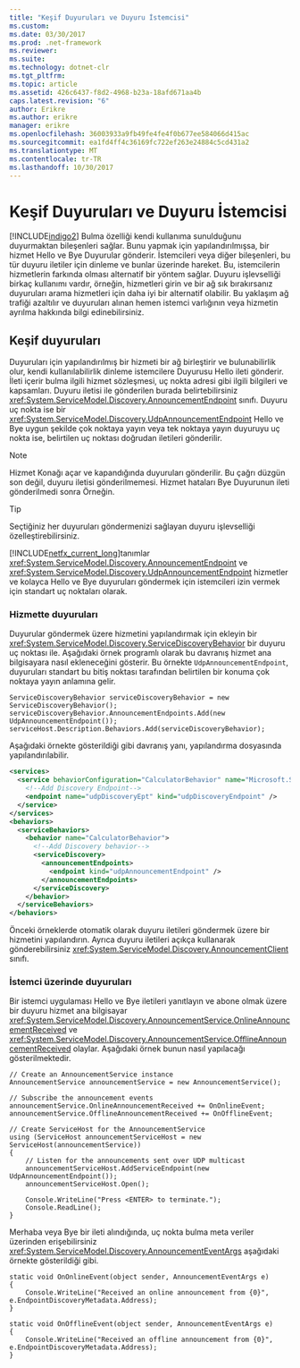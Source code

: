 ```yaml
---
title: "Keşif Duyuruları ve Duyuru İstemcisi"
ms.custom: 
ms.date: 03/30/2017
ms.prod: .net-framework
ms.reviewer: 
ms.suite: 
ms.technology: dotnet-clr
ms.tgt_pltfrm: 
ms.topic: article
ms.assetid: 426c6437-f8d2-4968-b23a-18afd671aa4b
caps.latest.revision: "6"
author: Erikre
ms.author: erikre
manager: erikre
ms.openlocfilehash: 36003933a9fb49fe4fe4f0b677ee584066d415ac
ms.sourcegitcommit: ea1fd4ff4c36169fc722ef263e24884c5cd431a2
ms.translationtype: MT
ms.contentlocale: tr-TR
ms.lasthandoff: 10/30/2017
---
```

# <a name="discovery-announcements-and-announcement-client"></a>Keşif Duyuruları ve Duyuru İstemcisi
[!INCLUDE[indigo2](../../../../includes/indigo2-md.md)] Bulma özelliği kendi kullanıma sunulduğunu duyurmaktan bileşenleri sağlar. Bunu yapmak için yapılandırılmışsa, bir hizmet Hello ve Bye Duyurular gönderir. İstemcileri veya diğer bileşenleri, bu tür duyuru iletiler için dinleme ve bunlar üzerinde hareket. Bu, istemcilerin hizmetlerin farkında olması alternatif bir yöntem sağlar. Duyuru işlevselliği birkaç kullanımı vardır, örneğin, hizmetleri girin ve bir ağ sık bırakırsanız duyuruları arama hizmetleri için daha iyi bir alternatif olabilir. Bu yaklaşım ağ trafiği azaltılır ve duyuruları alınan hemen istemci varlığının veya hizmetin ayrılma hakkında bilgi edinebilirsiniz.  
  
## <a name="discovery-announcements"></a>Keşif duyuruları  
 Duyuruları için yapılandırılmış bir hizmeti bir ağ birleştirir ve bulunabilirlik olur, kendi kullanılabilirlik dinleme istemcilere Duyurusu Hello ileti gönderir. İleti içerir bulma ilgili hizmet sözleşmesi, uç nokta adresi gibi ilgili bilgileri ve kapsamları. Duyuru iletisi ile gönderilen burada belirtebilirsiniz <xref:System.ServiceModel.Discovery.AnnouncementEndpoint> sınıfı. Duyuru uç nokta ise bir <xref:System.ServiceModel.Discovery.UdpAnnouncementEndpoint> Hello ve Bye uygun şekilde çok noktaya yayın veya tek noktaya yayın duyuruyu uç nokta ise, belirtilen uç noktası doğrudan iletileri gönderilir.  
  
> [!NOTE]
>  Hizmet Konağı açar ve kapandığında duyuruları gönderilir. Bu çağrı düzgün son değil, duyuru iletisi gönderilmemesi. Hizmet hataları Bye Duyurunun ileti gönderilmedi sonra Örneğin.  
  
> [!TIP]
>  Seçtiğiniz her duyuruları göndermenizi sağlayan duyuru işlevselliği özelleştirebilirsiniz.  
  
 [!INCLUDE[netfx_current_long](../../../../includes/netfx-current-long-md.md)]tanımlar <xref:System.ServiceModel.Discovery.AnnouncementEndpoint> ve <xref:System.ServiceModel.Discovery.UdpAnnouncementEndpoint> hizmetler ve kolayca Hello ve Bye duyuruları göndermek için istemcileri izin vermek için standart uç noktaları olarak.  
  
### <a name="announcements-on-the-service"></a>Hizmette duyuruları  
 Duyurular göndermek üzere hizmetini yapılandırmak için ekleyin bir <xref:System.ServiceModel.Discovery.ServiceDiscoveryBehavior> bir duyuru uç noktası ile. Aşağıdaki örnek programlı olarak bu davranış hizmet ana bilgisayara nasıl ekleneceğini gösterir. Bu örnekte `UdpAnnouncementEndpoint`, duyuruları standart bu bitiş noktası tarafından belirtilen bir konuma çok noktaya yayın anlamına gelir.  
  
```  
ServiceDiscoveryBehavior serviceDiscoveryBehavior = new ServiceDiscoveryBehavior();
serviceDiscoveryBehavior.AnnouncementEndpoints.Add(new UdpAnnouncementEndpoint());
serviceHost.Description.Behaviors.Add(serviceDiscoveryBehavior);
```  
  
 Aşağıdaki örnekte gösterildiği gibi davranış yanı, yapılandırma dosyasında yapılandırılabilir.  
  
```xml  
<services>
  <service behaviorConfiguration="CalculatorBehavior" name="Microsoft.Samples.Discovery.CalculatorService">
    <!--Add Discovery Endpoint-->
    <endpoint name="udpDiscoveryEpt" kind="udpDiscoveryEndpoint" />
  </service>
</services>
<behaviors>
  <serviceBehaviors>
    <behavior name="CalculatorBehavior">
      <!--Add Discovery behavior-->
      <serviceDiscovery>
        <announcementEndpoints>
          <endpoint kind="udpAnnouncementEndpoint" />
        </announcementEndpoints>
      </serviceDiscovery>
    </behavior>
  </serviceBehaviors>
</behaviors>  
```  
  
 Önceki örneklerde otomatik olarak duyuru iletileri göndermek üzere bir hizmetini yapılandırın. Ayrıca duyuru iletileri açıkça kullanarak gönderebilirsiniz <xref:System.ServiceModel.Discovery.AnnouncementClient> sınıfı.  
  
### <a name="announcements-on-the-client"></a>İstemci üzerinde duyuruları  
 Bir istemci uygulaması Hello ve Bye iletileri yanıtlayın ve abone olmak üzere bir duyuru hizmet ana bilgisayar <xref:System.ServiceModel.Discovery.AnnouncementService.OnlineAnnouncementReceived> ve <xref:System.ServiceModel.Discovery.AnnouncementService.OfflineAnnouncementReceived> olaylar. Aşağıdaki örnek bunun nasıl yapılacağı gösterilmektedir.  
  
```  
// Create an AnnouncementService instance
AnnouncementService announcementService = new AnnouncementService();
  
// Subscribe the announcement events
announcementService.OnlineAnnouncementReceived += OnOnlineEvent;
announcementService.OfflineAnnouncementReceived += OnOfflineEvent;
  
// Create ServiceHost for the AnnouncementService
using (ServiceHost announcementServiceHost = new ServiceHost(announcementService))
{  
    // Listen for the announcements sent over UDP multicast
    announcementServiceHost.AddServiceEndpoint(new UdpAnnouncementEndpoint());
    announcementServiceHost.Open();
  
    Console.WriteLine("Press <ENTER> to terminate.");
    Console.ReadLine();
}  
```  
  
 Merhaba veya Bye bir ileti alındığında, uç nokta bulma meta veriler üzerinden erişebilirsiniz <xref:System.ServiceModel.Discovery.AnnouncementEventArgs> aşağıdaki örnekte gösterildiği gibi.  
  
```  
static void OnOnlineEvent(object sender, AnnouncementEventArgs e)
{
    Console.WriteLine("Received an online announcement from {0}", 
e.EndpointDiscoveryMetadata.Address);
}

static void OnOfflineEvent(object sender, AnnouncementEventArgs e)
{
    Console.WriteLine("Received an offline announcement from {0}", 
e.EndpointDiscoveryMetadata.Address);
}
```
